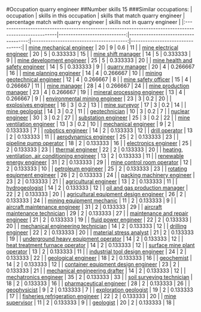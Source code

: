 #Occupation quarry engineer
##Number skills 15
###Similar occupations:
| occupation                                                                                            |   skills in this occupation |   skills that match quarry engineer |   percentage match with quarry engineer |   skills not in quarry engineer |
|:------------------------------------------------------------------------------------------------------|----------------------------:|------------------------------------:|----------------------------------------:|--------------------------------:|
| [mine mechanical engineer](mine_mechanical_engineer.md)                                               |                          20 |                                   9 |                                0.6      |                              11 |
| [mine electrical engineer](mine_electrical_engineer.md)                                               |                          20 |                                   5 |                                0.333333 |                              15 |
| [mine shift manager](mine_shift_manager.md)                                                           |                          14 |                                   5 |                                0.333333 |                               9 |
| [mine development engineer](mine_development_engineer.md)                                             |                          25 |                                   5 |                                0.333333 |                              20 |
| [mine health and safety engineer](mine_health_and_safety_engineer.md)                                 |                          14 |                                   5 |                                0.333333 |                               9 |
| [quarry manager](quarry_manager.md)                                                                   |                          20 |                                   4 |                                0.266667 |                              16 |
| [mine planning engineer](mine_planning_engineer.md)                                                   |                          14 |                                   4 |                                0.266667 |                              10 |
| [mining geotechnical engineer](mining_geotechnical_engineer.md)                                       |                          12 |                                   4 |                                0.266667 |                               8 |
| [mine safety officer](mine_safety_officer.md)                                                         |                          15 |                                   4 |                                0.266667 |                              11 |
| [mine manager](mine_manager.md)                                                                       |                          28 |                                   4 |                                0.266667 |                              24 |
| [mine production manager](mine_production_manager.md)                                                 |                          23 |                                   4 |                                0.266667 |                              19 |
| [mineral processing engineer](mineral_processing_engineer.md)                                         |                          13 |                                   4 |                                0.266667 |                               9 |
| [environmental mining engineer](environmental_mining_engineer.md)                                     |                          23 |                                   3 |                                0.2      |                              20 |
| [explosives engineer](explosives_engineer.md)                                                         |                          16 |                                   3 |                                0.2      |                              13 |
| [mine surveyor](mine_surveyor.md)                                                                     |                          17 |                                   3 |                                0.2      |                              14 |
| [mine geologist](mine_geologist.md)                                                                   |                          14 |                                   3 |                                0.2      |                              11 |
| [geotechnician](geotechnician.md)                                                                     |                          10 |                                   3 |                                0.2      |                               7 |
| [nuclear engineer](nuclear_engineer.md)                                                               |                          30 |                                   3 |                                0.2      |                              27 |
| [substation engineer](substation_engineer.md)                                                         |                          25 |                                   3 |                                0.2      |                              22 |
| [mine ventilation engineer](mine_ventilation_engineer.md)                                             |                          13 |                                   3 |                                0.2      |                              10 |
| [mechanical engineer](mechanical_engineer.md)                                                         |                           9 |                                   2 |                                0.133333 |                               7 |
| [robotics engineer](robotics_engineer.md)                                                             |                          14 |                                   2 |                                0.133333 |                              12 |
| [drill operator](drill_operator.md)                                                                   |                          13 |                                   2 |                                0.133333 |                              11 |
| [aerodynamics engineer](aerodynamics_engineer.md)                                                     |                          25 |                                   2 |                                0.133333 |                              23 |
| [pipeline pump operator](pipeline_pump_operator.md)                                                   |                          18 |                                   2 |                                0.133333 |                              16 |
| [electronics engineer](electronics_engineer.md)                                                       |                          25 |                                   2 |                                0.133333 |                              23 |
| [thermal engineer](thermal_engineer.md)                                                               |                          22 |                                   2 |                                0.133333 |                              20 |
| [heating, ventilation, air conditioning engineer](heating,_ventilation,_air_conditioning_engineer.md) |                          13 |                                   2 |                                0.133333 |                              11 |
| [renewable energy engineer](renewable_energy_engineer.md)                                             |                          31 |                                   2 |                                0.133333 |                              29 |
| [mine control room operator](mine_control_room_operator.md)                                           |                          12 |                                   2 |                                0.133333 |                              10 |
| [petroleum engineer](petroleum_engineer.md)                                                           |                          25 |                                   2 |                                0.133333 |                              23 |
| [rotating equipment engineer](rotating_equipment_engineer.md)                                         |                          26 |                                   2 |                                0.133333 |                              24 |
| [packing machinery engineer](packing_machinery_engineer.md)                                           |                          23 |                                   2 |                                0.133333 |                              21 |
| [agricultural engineer](agricultural_engineer.md)                                                     |                          13 |                                   2 |                                0.133333 |                              11 |
| [hydrogeologist](hydrogeologist.md)                                                                   |                          14 |                                   2 |                                0.133333 |                              12 |
| [oil and gas production manager](oil_and_gas_production_manager.md)                                   |                          22 |                                   2 |                                0.133333 |                              20 |
| [agricultural equipment design engineer](agricultural_equipment_design_engineer.md)                   |                          26 |                                   2 |                                0.133333 |                              24 |
| [mining equipment mechanic](mining_equipment_mechanic.md)                                             |                          11 |                                   2 |                                0.133333 |                               9 |
| [aircraft maintenance engineer](aircraft_maintenance_engineer.md)                                     |                          31 |                                   2 |                                0.133333 |                              29 |
| [aircraft maintenance technician](aircraft_maintenance_technician.md)                                 |                          29 |                                   2 |                                0.133333 |                              27 |
| [maintenance and repair engineer](maintenance_and_repair_engineer.md)                                 |                          21 |                                   2 |                                0.133333 |                              19 |
| [fluid power engineer](fluid_power_engineer.md)                                                       |                          22 |                                   2 |                                0.133333 |                              20 |
| [mechanical engineering technician](mechanical_engineering_technician.md)                             |                          14 |                                   2 |                                0.133333 |                              12 |
| [drilling engineer](drilling_engineer.md)                                                             |                          22 |                                   2 |                                0.133333 |                              20 |
| [material stress analyst](material_stress_analyst.md)                                                 |                          21 |                                   2 |                                0.133333 |                              19 |
| [underground heavy equipment operator](underground_heavy_equipment_operator.md)                       |                          14 |                                   2 |                                0.133333 |                              12 |
| [heat treatment furnace operator](heat_treatment_furnace_operator.md)                                 |                          14 |                                   2 |                                0.133333 |                              12 |
| [surface mine plant operator](surface_mine_plant_operator.md)                                         |                          13 |                                   2 |                                0.133333 |                              11 |
| [industrial tool design engineer](industrial_tool_design_engineer.md)                                 |                          24 |                                   2 |                                0.133333 |                              22 |
| [geological engineer](geological_engineer.md)                                                         |                          18 |                                   2 |                                0.133333 |                              16 |
| [geochemist](geochemist.md)                                                                           |                          14 |                                   2 |                                0.133333 |                              12 |
| [container equipment design engineer](container_equipment_design_engineer.md)                         |                          23 |                                   2 |                                0.133333 |                              21 |
| [mechanical engineering drafter](mechanical_engineering_drafter.md)                                   |                          14 |                                   2 |                                0.133333 |                              12 |
| [mechatronics engineer](mechatronics_engineer.md)                                                     |                          35 |                                   2 |                                0.133333 |                              33 |
| [soil surveying technician](soil_surveying_technician.md)                                             |                          18 |                                   2 |                                0.133333 |                              16 |
| [pharmaceutical engineer](pharmaceutical_engineer.md)                                                 |                          28 |                                   2 |                                0.133333 |                              26 |
| [geophysicist](geophysicist.md)                                                                       |                           9 |                                   2 |                                0.133333 |                               7 |
| [exploration geologist](exploration_geologist.md)                                                     |                          19 |                                   2 |                                0.133333 |                              17 |
| [fisheries refrigeration engineer](fisheries_refrigeration_engineer.md)                               |                          22 |                                   2 |                                0.133333 |                              20 |
| [mine supervisor](mine_supervisor.md)                                                                 |                          11 |                                   2 |                                0.133333 |                               9 |
| [geologist](geologist.md)                                                                             |                          20 |                                   2 |                                0.133333 |                              18 |
